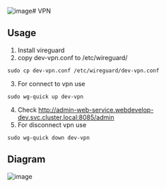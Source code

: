 ![image](https://github.com/webdevelop-pro/gcp-devops/assets/10445445/5fed1ad6-0a26-4eef-99b4-df1d338b7bd8)# VPN

## Usage

1) Install vireguard
2) copy dev-vpn.conf to /etc/wireguard/
```
sudo cp dev-vpn.conf /etc/wireguard/dev-vpn.conf
```
3) For connect to vpn use
```
sudo wg-quick up dev-vpn
```
4) Check http://admin-web-service.webdevelop-dev.svc.cluster.local:8085/admin
5) For disconnect vpn use
```
sudo wg-quick down dev-vpn
```

## Diagram 

![image](https://github.com/webdevelop-pro/gcp-devops/assets/10445445/0b2397b1-f387-4bd1-b769-8dc03b93b09d)
